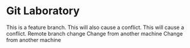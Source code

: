 # Git Laboratory
This is a feature branch.
This will also cause a conflict.
This will cause a conflict.
Remote branch change
Change from another machine
Change from another machine
